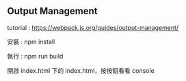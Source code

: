 Output Management
------
tutorial : https://webpack.js.org/guides/output-management/

安裝 : npm install

執行 : npm run build

開啟 index.html 下的 index.html，按按鈕看看 console
